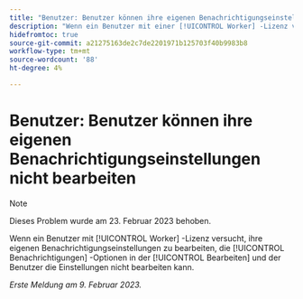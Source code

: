 ```yaml
---
title: "Benutzer: Benutzer können ihre eigenen Benachrichtigungseinstellungen nicht bearbeiten"
description: "Wenn ein Benutzer mit einer [!UICONTROL Worker] -Lizenz versucht, ihre eigenen Benachrichtigungseinstellungen zu bearbeiten, die [!UICONTROL Benachrichtigungen] -Optionen in der [!UICONTROL Bearbeiten] und der Benutzer die Einstellungen nicht bearbeiten kann."
hidefromtoc: true
source-git-commit: a21275163de2c7de2201971b125703f40b9983b8
workflow-type: tm+mt
source-wordcount: '88'
ht-degree: 4%

---
```



# Benutzer: Benutzer können ihre eigenen Benachrichtigungseinstellungen nicht bearbeiten

>[!NOTE]
>
>Dieses Problem wurde am 23. Februar 2023 behoben.

Wenn ein Benutzer mit [!UICONTROL Worker] -Lizenz versucht, ihre eigenen Benachrichtigungseinstellungen zu bearbeiten, die [!UICONTROL Benachrichtigungen] -Optionen in der [!UICONTROL Bearbeiten] und der Benutzer die Einstellungen nicht bearbeiten kann.

_Erste Meldung am 9. Februar 2023._

